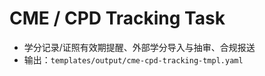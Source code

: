 # CME / CPD Tracking Task

- 学分记录/证照有效期提醒、外部学分导入与抽审、合规报送
- 输出：`templates/output/cme-cpd-tracking-tmpl.yaml`
